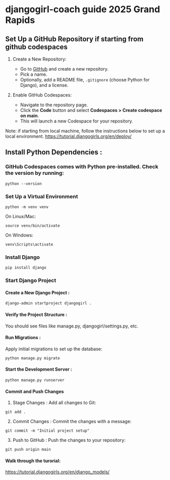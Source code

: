 # djangogirl-coach guide 2025 Grand Rapids

## Set Up a GitHub Repository if starting from github codespaces
1. Create a New Repository:
   - Go to [GitHub](https://github.com) and create a new repository.
   - Pick a name.
   - Optionally, add a README file, `.gitignore` (choose Python for Django), and a license.

2. Enable GitHub Codespaces:
   - Navigate to the repository page.
   - Click the **Code** button and select **Codespaces > Create codespace on main**.
   - This will launch a new Codespace for your repository.

Note: if starting from local machine, follow the instructions below to set up a local environment.
https://tutorial.djangogirls.org/en/deploy/ 


## Install Python Dependencies :
### GitHub Codespaces comes with Python pre-installed. Check the version by running:
```
python --version
```

### Set Up a Virtual Environment
```
python -m venv venv
```

On Linux/Mac:
```
source venv/bin/activate
```

On Windows:
```
venv\Scripts\activate
```

### Install Django 
```
pip install django
```

### Start Django Project
#### Create a New Django Project :
```
django-admin startproject djangogirl .
```

#### Verify the Project Structure :
You should see files like manage.py, djangogirl/settings.py, etc.

#### Run Migrations :
Apply initial migrations to set up the database:
```
python manage.py migrate
```

#### Start the Development Server :
```
python manage.py runserver
```

#### Commit and Push Changes
1. Stage Changes :
Add all changes to Git:
```
git add .
```
2. Commit Changes :
Commit the changes with a message:
```
git commit -m "Initial project setup"
```
3. Push to GitHub :
Push the changes to your repository:
```
git push origin main
```

#### Walk through the turorial: 
https://tutorial.djangogirls.org/en/django_models/

